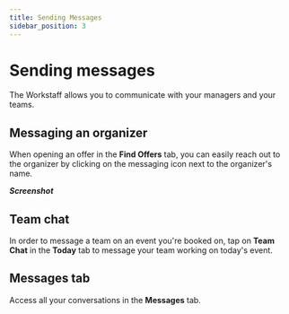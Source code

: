 ```yaml
---
title: Sending Messages
sidebar_position: 3
---
```


# Sending messages
The Workstaff allows you to communicate with your managers and your teams.

## Messaging an organizer 
When opening an offer in the **Find Offers** tab, you can easily reach out to the organizer by clicking on the messaging icon next to the organizer's name. 

***Screenshot***

## Team chat 
In order to message a team on an event you're booked on, tap on **Team Chat** in the **Today** tab to message your team working on today's event.

## Messages tab
Access all your conversations in the **Messages** tab. 